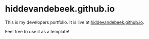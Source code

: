 # hiddevandebeek.github.io
This is my developers portfolio. It is live at [hiddevandebeek.github.io](https://hiddevandebeek.github.io/).

Feel free to use it as a template!
